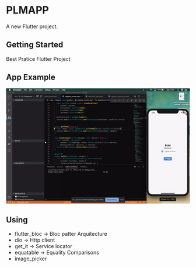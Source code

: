 # PLMAPP

A new Flutter project.

## Getting Started

Best Pratice Flutter Project

## App Example
![Alt text](https://raw.githubusercontent.com/kevincaicedo/plmapp/master/screenshots/app.gif "Title")

## Using
 - flutter_bloc -> Bloc patter Arquitecture
 - dio -> Http client
 - get_it -> Service locator
 - equatable -> Equality Comparisons
 - image_picker

